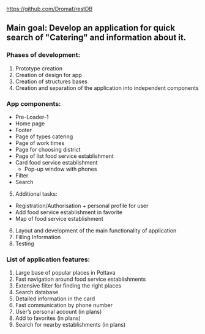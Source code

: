https://github.com/Dromaf/restDB

## Main goal: Develop an application for quick search of "Catering" and information about it.

### Phases of development:

1) Prototype creation
2) Creation of design for app
3) Creation of structures bases
4) Creation and separation of the application into independent components
### App components:
- Pre-Loader-1
- Home page
- Footer
- Page of types catering
- Page of work times
- Page for choosing district
- Page of list food service establishment
- Card food service establishment
	- Pop-up window with phones
- Filter
- Search
5) Additional tasks:
- Registration/Authorisation + personal profile for user
- Add food service establishment in favorite
- Map of food service establishment
6) Layout and development of the main functionality of application
7) Filling Information
8) Testing 

### List of application features:

1) Large base of popular places in Poltava
2) Fast navigation around food service establishments
3) Extensive filter for finding the right places
4) Search database
5) Detailed information in the card
6) Fast communication by phone number
7) User’s personal account (in plans)
8) Add to favorites (in plans)
9) Search for nearby establishments (in plans)


